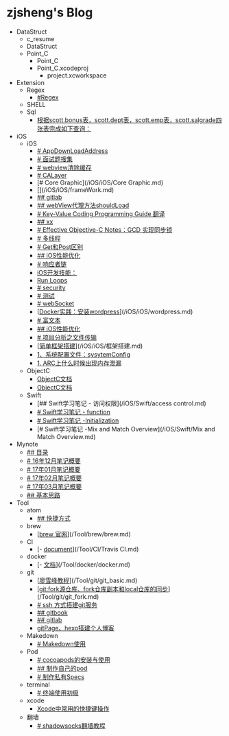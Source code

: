 # zjsheng's Blog

* DataStruct
    * c_resume
    * DataStruct
    * Point_C
        * Point_C
        * Point_C.xcodeproj
            * project.xcworkspace
* Extension
    * Regex
        * [#Regex](/Extension/Regex/Regex.md)
    * SHELL
    * Sql
        * [根据scott.bonus表，scott.dept表，scott.emp表，scott.salgrade四张表完成如下查询：](/Extension/Sql/数据库练习题目.md)
* iOS
    * iOS
        * [# AppDownLoadAddress](/iOS/iOS/AppDownLoadAddress.md)
        * [# 面试题搜集](/iOS/iOS/BAT面试题目.md)
        * [# webview清除缓存](/iOS/iOS/CacheOfWebView.md)
        * [# CALayer](/iOS/iOS/CALayer.md)
        * [# Core Graphic](/iOS/iOS/Core Graphic.md)
        * [[](xx)](/iOS/iOS/frameWork.md)
        * [## gitlab](/iOS/iOS/gitlab.md)
        * [## webView代理方法shouldLoad](/iOS/iOS/InteractWithWebView.md)
        * [# Key-Value Coding Programming Guide 翻译](/iOS/iOS/KVC.md)
        * [##  xx](/iOS/iOS/leak.md)
        * [# Effective Objective-C Notes：GCD 实现同步锁](/iOS/iOS/Lock.md)
        * [# 多线程](/iOS/iOS/Multithreading.md)
        * [# Get和Post区别](/iOS/iOS/NetWork.md)
        * [## iOS性能优化](/iOS/iOS/optimize.md)
        * [# 响应者链](/iOS/iOS/Responder.md)
        * [iOS开发技能：](/iOS/iOS/Resume.md)
        * [Run Loops](/iOS/iOS/RunLoop.md)
        * [# security](/iOS/iOS/security.md)
        * [# 测试](/iOS/iOS/UnitTest.md)
        * [# webSocket](/iOS/iOS/WebSocket.md)
        * [[Docker实践：安装wordpress](http://www.cnblogs.com/52fhy/p/5962287.html)](/iOS/iOS/wordpress.md)
        * [# 富文本](/iOS/iOS/富文本.md)
        * [## iOS性能优化](/iOS/iOS/性能优化.md)
        * [# 项目分析之文件传输](/iOS/iOS/文件传输.md)
        * [[简单框架搭建](http://www.jianshu.com/p/0c6f3f4b3b34)](/iOS/iOS/框架搭建.md)
        * [1、系统配置文件：sysytemConfig](/iOS/iOS/缓存机制.md)
        * [1. ARC上什么时候出现内存泄漏](/iOS/iOS/面试问答.md)
    * ObjectC
        * [ObjectC文档](/iOS/ObjectC/Document1.md)
        * [ObjectC文档](/iOS/ObjectC/Document2.md)
    * Swift
        * [## Swift学习笔记 - 访问权限](/iOS/Swift/access control.md)
        * [# Swift学习笔记 - function](/iOS/Swift/functions.md)
        * [# Swift学习笔记 -Initialization](/iOS/Swift/Initialization.md)
        * [# Swift学习笔记 -Mix and Match Overview](/iOS/Swift/Mix and Match Overview.md)
* Mynote
    * [## 目录](/Mynote/16年11月笔记概要.md)
    * [# 16年12月笔记概要](/Mynote/16年12月笔记概要.md)
    * [# 17年01月笔记概要](/Mynote/17年01月笔记概要.md)
    * [# 17年02月笔记概要](/Mynote/17年02月笔记概要.md)
    * [# 17年03月笔记概要](/Mynote/17年03月笔记概要.md)
    * [## 基本思路](/Mynote/知识体系一览.md)
* Tool
    * atom
        * [## 快捷方式](/Tool/atom/atom.md)
    * brew
        * [[brew 官网](http://brew.sh/index_zh-cn.html)](/Tool/brew/brew.md)
    * CI
        * [- [document](https://docs.travis-ci.com/user/getting-started/)](/Tool/CI/Travis CI.md)
    * docker
        * [- [文档](https://docs.docker.com/)](/Tool/docker/docker.md)
    * git
        * [[廖雪峰教程](http://www.liaoxuefeng.com/wiki/0013739516305929606dd18361248578c67b8067c8c017b000)](/Tool/git/git_basic.md)
        * [[git:fork源仓库、fork仓库副本和local仓库的同步](www.jianshu.com/p/29775d91f536)](/Tool/git/git_fork.md)
        * [# ssh 方式搭建git服务](/Tool/git/git_server.md)
        * [## gitbook](/Tool/git/gitbook.md)
        * [## gitlab](/Tool/git/gitlab.md)
        * [gitPage、hexo搭建个人博客](/Tool/git/gitpages.md)
    * Makedown
        * [# Makedown使用](/Tool/Makedown/makedown.md)
    * Pod
        * [# cocoapods的安装与使用](/Tool/Pod/cocoaPods.md)
        * [## 制作自己的pod](/Tool/Pod/cocoaPods_trunk.md)
        * [# 制作私有Specs](/Tool/Pod/privateSpecs.md)
    * terminal
        * [# 终端使用初级](/Tool/terminal/terminal.md)
    * xcode
        * [Xcode中常用的快捷键操作](/Tool/xcode/xcode.md)
    * 翻墙
        * [# shadowsocks翻墙教程](/Tool/翻墙/shadowSocks.md)

